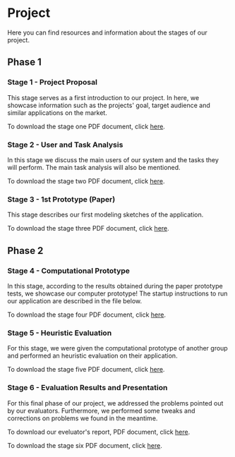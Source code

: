 # Project

Here you can find resources and information about the stages of our project.

## Phase 1

### Stage 1 - Project Proposal

This stage serves as a first introduction to our project. In here, we showcase information such as the projects' goal, target audience and similar applications on the market.

To download the stage one PDF document, click [here](assets/Stage1.pdf).

### Stage 2 - User and Task Analysis

In this stage we discuss the main users of our system and the tasks they will perform. The main task analysis will also be mentioned.

To download the stage two PDF document, click [here](assets/Stage2.pdf).
  
### Stage 3 - 1st Prototype (Paper)

This stage describes our first modeling sketches of the application.

To download the stage three PDF document, click [here](assets/Stage3.pdf).

## Phase 2

### Stage 4 - Computational Prototype

In this stage, according to the results obtained during the paper prototype tests, we showcase our computer prototype!
The startup instructions to run our application are described in the file below.

To download the stage four PDF document, click [here](assets/Stage4.pdf).
      
### Stage 5 - Heuristic Evaluation

For this stage, we were given the computational prototype of another group and performed an heuristic evaluation on their application.

To download the stage five PDF document, click [here](assets/Stage5.pdf).
  
### Stage 6 - Evaluation Results and Presentation

For this final phase of our project, we addressed the problems pointed out by our evaluators. Furthermore, we performed some tweaks and corrections on problems we found in the meantime.

To download our eveluator's report, PDF document, click [here](assets/EvaluatorsPDF.pdf).

To download the stage six PDF document, click [here](assets/Stage6.pdf).
